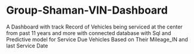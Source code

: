 # Group-Shaman-VIN-Dashboard
A Dashboard with track Record of Vehicles being serviced at the center from past 11 years and more with connected database with Sql and Predictive model for Service Due Vehicles Based on Their Mileage_IN and last Service Date 
